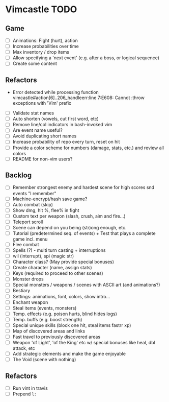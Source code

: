 # Vimcastle TODO

## Game

* [ ] Animations: Fight (hurt), action
* [ ] Increase probabilities over time
* [ ] Max inventory / drop items
* [ ] Allow specifying a 'next event' (e.g. after a boss, or logical sequence)
* [ ] Create some content

## Refactors

* Error detected while processing function vimcastle#action[6]..<SNR>206_handleerr:line 7:E608: Cannot :throw exceptions with 'Vim' prefix
* [ ] Validate stat names
* [ ] Auto shorten (vowels, cut first word, etc)
* [ ] Remove line/col indicators in bash-invoked vim
* [ ] Are event name useful?
* [ ] Avoid duplicating short names
* [ ] Increase probability of repo every turn, reset on hit
* [ ] Provide a color scheme for numbers (damage, stats, etc.) and review all colors
* [ ] README for non-vim users?

## Backlog

* [ ] Remember strongest enemy and hardest scene for high scores snd events "I remember"
* [ ] Machine-encrypt/hash save game?
* [ ] Auto combat (skip)
* [ ] Show dmg, hit %, flee% in fight
* [ ] Custom text per weapon (slash, crush, aim and fire...)
* [ ] Teleport scroll
* [ ] Scene can depend on you being (str)ong enough, etc.
* [ ] Tutorial (predetermined seq. of events) + Test that plays a complete game incl. menu
* [ ] Flee combat
* [ ] Spells (?) - multi turn casting + interruptions
* [ ] wil (interrupt), spi (magic str)
* [ ] Character class? (May provide special bonuses)
* [ ] Create character (name, assign stats)
* [ ] Keys (required to proceed to other scenes)
* [ ] Monster drops
* [ ] Special monsters / weapons / scenes with ASCII art (and animations?)
* [ ] Bestiary
* [ ] Settings: animations, font, colors, show intro...
* [ ] Enchant weapon
* [ ] Steal items (events, monsters)
* [ ] Temp. effects (e.g. poison hurts, blind hides logs)
* [ ] Temp. buffs (e.g. boost strength)
* [ ] Special unique skills (block one hit, steal items  fastrr xp)
* [ ] Map of discovered areas and links
* [ ] Fast travel to previously discovered areas
* [ ] Weapon 'of Light', 'of the King' etc w/ special bonuses like heal, dbl attack, etc
* [ ] Add strategic elements and make the game enjoyable
* [ ] The Void (scene with nothing)

## Refactors

* [ ] Run vint in travis
* [ ] Prepend `l:`
